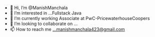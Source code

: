 - 👋 Hi, I’m @ManishManchala
- 👀 I’m interested in ...Fullstack Java
- 🌱 I’m currently working Associate at PwC-PricewaterhouseCoopers
- 💞️ I’m looking to collaborate on ...
- 📫 How to reach me ...manishmanchala423@gmail.com

<!---
ManishManchala/ManishManchala is a ✨ special ✨ repository because its `README.md` (this file) appears on your GitHub profile.
You can click the Preview link to take a look at your changes.
--->
